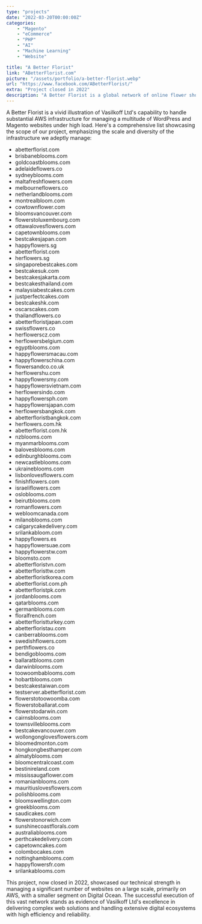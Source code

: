 ```yaml
---
type: "projects"
date: "2022-03-20T00:00:00Z"
categories: 
    - "Magento"
    - "eCommerce"
    - "PHP"
    - "AI"
    - "Machine Learning"
    - "Website"

title: "A Better Florist"
link: "ABetterFlorist.com"
picture: "/assets/portfolio/a-better-florist.webp"
url: "https://www.facebook.com/ABetterFlorist/"
extra: "Project closed in 2022"
description: "A Better Florist is a global network of online flower shops that offers a range of websites and a user-friendly experience for customers around the world."
---
```

A Better Florist is a vivid illustration of Vasilkoff Ltd's capability to handle substantial AWS infrastructure for managing a multitude of WordPress and Magento websites under high load. Here's a comprehensive list showcasing the scope of our project, emphasizing the scale and diversity of the infrastructure we adeptly manage:

- abetterflorist.com
- brisbaneblooms.com
- goldcoastblooms.com
- adelaideflowers.co
- sydneyblooms.com
- maltafreshflowers.com
- melbourneflowers.co
- netherlandblooms.com
- montrealbloom.com
- cowtownflower.com
- bloomsvancouver.com
- flowerstoluxembourg.com
- ottawalovesflowers.com
- capetownblooms.com
- bestcakesjapan.com
- happyflowers.sg
- abetterflorist.com
- herflowers.sg
- singaporebestcakes.com
- bestcakesuk.com
- bestcakesjakarta.com
- bestcakesthailand.com
- malaysiabestcakes.com
- justperfectcakes.com
- bestcakeshk.com
- oscarscakes.com
- thailandflowers.co
- abetterfloristjapan.com
- swissflowers.co
- herflowerscz.com
- herflowersbelgium.com
- egyptblooms.com
- happyflowersmacau.com
- happyflowerschina.com
- flowersandco.co.uk
- herflowershu.com
- happyflowersmy.com
- happyflowersvietnam.com
- herflowersindo.com
- happyflowersph.com
- happyflowersjapan.com
- herflowersbangkok.com
- abetterfloristbangkok.com
- herflowers.com.hk
- abetterflorist.com.hk
- nzblooms.com
- myanmarblooms.com
- balovesblooms.com
- edinburghblooms.com
- newcastleblooms.com
- ukraineblooms.com
- lisbonlovesflowers.com
- finishflowers.com
- israeliflowers.com
- osloblooms.com
- beirutblooms.com
- romanflowers.com
- webloomcanada.com
- milanoblooms.com
- calgarycakedelivery.com
- srilankabloom.com
- happyflowers.es
- happyflowersuae.com
- happyflowerstw.com
- bloomsto.com
- abetterfloristvn.com
- abetterfloristtw.com
- abetterfloristkorea.com
- abetterflorist.com.ph
- abetterfloristpk.com
- jordanblooms.com
- qatarblooms.com
- germanblooms.com
- floralfrench.com
- abetterfloristturkey.com
- abetterfloristau.com
- canberrablooms.com
- swedishflowers.com
- perthflowers.co
- bendigoblooms.com
- ballaratblooms.com
- darwinblooms.com
- toowoombablooms.com
- hobartblooms.com
- bestcakestaiwan.com
- testserver.abetterflorist.com
- flowerstotoowoomba.com
- flowerstoballarat.com
- flowerstodarwin.com
- cairnsblooms.com
- townsvilleblooms.com
- bestcakevancouver.com
- wollongonglovesflowers.com
- bloomedmonton.com
- hongkongbesthamper.com
- almatyblooms.com
- bloomcentralcoast.com
- bestinireland.com
- mississaugaflower.com
- romanianblooms.com
- mauritiuslovesflowers.com
- polishblooms.com
- bloomswellington.com
- greekblooms.com
- saudicakes.com
- flowerstonorwich.com
- sunshinecoastflorals.com
- australiablooms.com
- perthcakedelivery.com
- capetowncakes.com
- colombocakes.com
- nottinghamblooms.com
- happyflowersfr.com
- srilankablooms.com

This project, now closed in 2022, showcased our technical strength in managing a significant number of websites on a large scale, primarily on AWS, with a smaller segment on Digital Ocean. The successful execution of this vast network stands as evidence of Vasilkoff Ltd's excellence in delivering complex web solutions and handling extensive digital ecosystems with high efficiency and reliability.